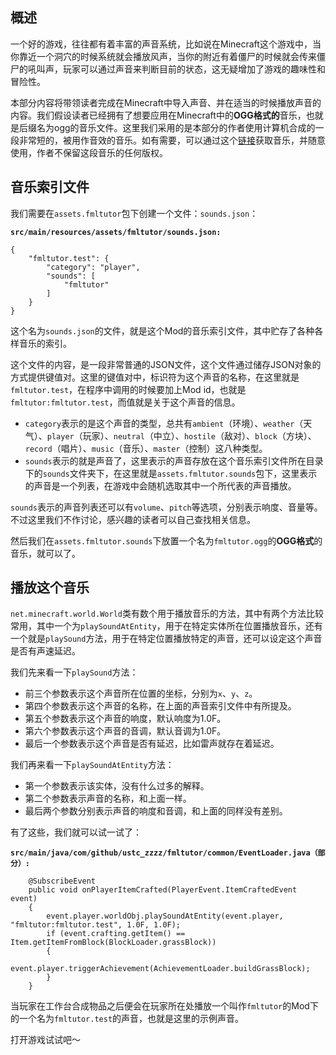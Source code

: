 ## 概述

一个好的游戏，往往都有着丰富的声音系统，比如说在Minecraft这个游戏中，当你靠近一个洞穴的时候系统就会播放风声，当你的附近有着僵尸的时候就会传来僵尸的吼叫声，玩家可以通过声音来判断目前的状态，这无疑增加了游戏的趣味性和冒险性。

本部分内容将带领读者完成在Minecraft中导入声音、并在适当的时候播放声音的内容。我们假设读者已经拥有了想要应用在Minecraft中的**OGG格式的**音乐，也就是后缀名为ogg的音乐文件。这里我们采用的是本部分的作者使用计算机合成的一段非常短的，被用作音效的音乐。如有需要，可以通过这个[链接](https://github.com/ustc-zzzz/fmltutor/raw/v2.4.4/src/main/resources/assets/fmltutor/sounds/fmltutor.ogg)获取音乐，并随意使用，作者不保留这段音乐的任何版权。

## 音乐索引文件

我们需要在`assets.fmltutor`包下创建一个文件：`sounds.json`：

**`src/main/resources/assets/fmltutor/sounds.json:`**

    {
        "fmltutor.test": {
            "category": "player", 
            "sounds": [ 
                "fmltutor" 
            ] 
        }
    }

这个名为`sounds.json`的文件，就是这个Mod的音乐索引文件，其中贮存了各种各样音乐的索引。

这个文件的内容，是一段非常普通的JSON文件，这个文件通过储存JSON对象的方式提供键值对。这里的键值对中，标识符为这个声音的名称，在这里就是`fmltutor.test`，在程序中调用的时候要加上Mod id，也就是`fmltutor:fmltutor.test`，而值就是关于这个声音的信息。

* `category`表示的是这个声音的类型，总共有`ambient`（环境）、`weather`（天气）、`player`（玩家）、`neutral`（中立）、`hostile`（敌对）、`block`（方块）、`record`（唱片）、`music`（音乐）、`master`（控制）这八种类型。
* `sounds`表示的就是声音了，这里表示的声音存放在这个音乐索引文件所在目录下的`sounds`文件夹下，在这里就是`assets.fmltutor.sounds`包下，这里表示的声音是一个列表，在游戏中会随机选取其中一个所代表的声音播放。

`sounds`表示的声音列表还可以有`volume`、`pitch`等选项，分别表示响度、音量等。不过这里我们不作讨论，感兴趣的读者可以自己查找相关信息。

然后我们在`assets.fmltutor.sounds`下放置一个名为`fmltutor.ogg`的**OGG格式**的音乐，就可以了。

## 播放这个音乐

`net.minecraft.world.World`类有数个用于播放音乐的方法，其中有两个方法比较常用，其中一个为`playSoundAtEntity`，用于在特定实体所在位置播放音乐，还有一个就是`playSound`方法，用于在特定位置播放特定的声音，还可以设定这个声音是否有声速延迟。

我们先来看一下`playSound`方法：

* 前三个参数表示这个声音所在位置的坐标，分别为`x`、`y`、`z`。
* 第四个参数表示这个声音的名称，在上面的声音索引文件中有所提及。
* 第五个参数表示这个声音的响度，默认响度为1.0F。
* 第六个参数表示这个声音的音调，默认音调为1.0F。
* 最后一个参数表示这个声音是否有延迟，比如雷声就存在着延迟。

我们再来看一下`playSoundAtEntity`方法：

* 第一个参数表示该实体，没有什么过多的解释。
* 第二个参数表示声音的名称，和上面一样。
* 最后两个参数分别表示声音的响度和音调，和上面的同样没有差别。

有了这些，我们就可以试一试了：

**`src/main/java/com/github/ustc_zzzz/fmltutor/common/EventLoader.java（部分）:`**
    
        @SubscribeEvent
        public void onPlayerItemCrafted(PlayerEvent.ItemCraftedEvent event)
        {
            event.player.worldObj.playSoundAtEntity(event.player, "fmltutor:fmltutor.test", 1.0F, 1.0F);
            if (event.crafting.getItem() == Item.getItemFromBlock(BlockLoader.grassBlock))
            {
                event.player.triggerAchievement(AchievementLoader.buildGrassBlock);
            }
        }

当玩家在工作台合成物品之后便会在玩家所在处播放一个叫作`fmltutor`的Mod下的一个名为`fmltutor.test`的声音，也就是这里的示例声音。

打开游戏试试吧～
